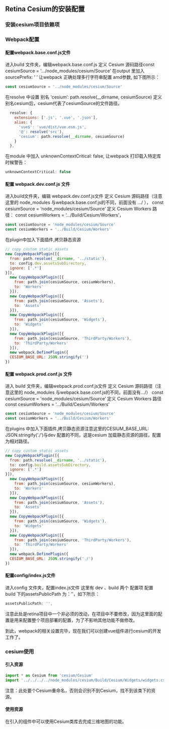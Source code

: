 ## Retina Cesium的安装配置



### 安装cesium项目依赖项

### Webpack配置

#### 配置webpack.base.conf.js文件

进入build 文件夹，编辑webpack.base.conf.js
定义 Cesium 源码路径const cesiumSource = '…/node_modules/cesium/Source’
在output 里加入sourcePrefix: ’ ’ 让webpack 正确处理多行字符串配置 amd参数,
如下图所示：

```js
const cesiumSource = '../node_modules/cesium/Source'
```

在resolve 中设置 别名 ‘cesium’: path.resolve(__dirname, cesiumSource)
定义别名cesium后，cesium代表了cesiumSource的文件路径。

```js
  resolve: {
    extensions: ['.js', '.vue', '.json'],
    alias: {
      'vue$': 'vue/dist/vue.esm.js',
      '@': resolve('src'),
      'cesium': path.resolve(__dirname, cesiumSource)
    }
  },
```

在module 中加入 unknownContextCritical: false, 让webpack 打印载入特定库时候警告：

```js
unknownContextCritical: false
```

#### 配置 webpack.dev.conf.js 文件

进入build文件夹，编辑 webpack.dev.conf.js文件
定义 Cesium 源码路径（注意这里的 node_modules 与webpack.base.conf.js的不同，前面没有 …/ ），
const cesiumSource = ‘node_modules/cesium/Source’
定义 Cesium Workers 路径：
const cesiumWorkers = ‘…/Build/Cesium/Workers’，

```js
const cesiumSource = 'node_modules/cesium/Source'
const cesiumWorkers = '../Build/Cesium/Workers'
```

在plugin中加入下面插件,拷贝静态资源

```js
// copy custom static assets
new CopyWebpackPlugin([{
  from: path.resolve(__dirname, '../static'),
  to: config.dev.assetsSubDirectory,
  ignore: ['.*']
}]),
  new CopyWebpackPlugin([{
    from: path.join(cesiumSource, cesiumWorkers),
    to: 'Workers'
  }]),
  new CopyWebpackPlugin([{
    from: path.join(cesiumSource, 'Assets'),
    to: 'Assets'
  }]),
  new CopyWebpackPlugin([{
    from: path.join(cesiumSource, 'Widgets'),
    to: 'Widgets'
  }]),
  new CopyWebpackPlugin([{
    from: path.join(cesiumSource, 'ThirdParty/Workers'),
    to: 'ThirdParty/Workers'
  }]),
  new webpack.DefinePlugin({
  CESIUM_BASE_URL: JSON.stringify('')
})
```

#### 配置 webpack.prod.conf.js 文件

进入 build 文件夹，编辑webpack.prod.conf.js文件
定义 Cesium 源码路径（注意这里的 node_modules 与webpack.base.conf.js的不同，前面没有…/）
const cesiumSource = 'node_modules/cesium/Source’
定义 Cesium Workers 路径
const cesiumWorkers = '…/Build/Cesium/Workers’

```js
const cesiumSource = 'node_modules/cesium/Source'
const cesiumWorkers = '../Build/Cesium/Workers'
```

在plugins 中加入下面插件,拷贝静态资源注意这里的CESIUM_BASE_URL: JSON.stringify(’./’)与dev 配置的不同，这是cesium 加载静态资源的路径，配置为相对路径。

```js
// copy custom static assets
new CopyWebpackPlugin([{
  from: path.resolve(__dirname, '../static'),
  to: config.build.assetsSubDirectory,
  ignore: ['.*']
}]),
  new CopyWebpackPlugin([{
    from: path.join(cesiumSource, cesiumWorkers),
    to: 'Workers'
  }]),
  new CopyWebpackPlugin([{
    from: path.join(cesiumSource, 'Assets'),
    to: 'Assets'
  }]),
  new CopyWebpackPlugin([{
    from: path.join(cesiumSource, 'Widgets'),
    to: 'Widgets'
  }]),
  new CopyWebpackPlugin([{
    from: path.join(cesiumSource, 'ThirdParty/Workers'),
    to: 'ThirdParty/Workers'
  }]),
  new webpack.DefinePlugin({
  CESIUM_BASE_URL: JSON.stringify('./')
})
```

#### 配置config/index.js文件

进入config 文件夹，配置index.js文件
这里有 dev 、build 两个 配置项
配置 build 下的assetsPublicPath 为：’’，如下所示：

```js
assetsPublicPath: '',
```

注意此处是retina项目中一个非必须的改动，在项目中不要修改，因为这里面的配置是用来配置整个项目部署的配置，为了不影响其他功能不做修改。

到此，webpack的相关设置完毕，现在我们可以创建vue组件进行cesium的开发工作了。


### cesium使用

#### 引入资源

```js
import * as Cesium from 'cesium/Cesium'
import '../../../../node_modules/cesium/Build/Cesium/Widgets/widgets.css'
```

注意：此处要个Cesium重命名，否则会识别不到Cesium，找不到该类下的资源。

#### 使用资源

在引入的组件中可以使用Cesium类库去完成三维地图的功能。

